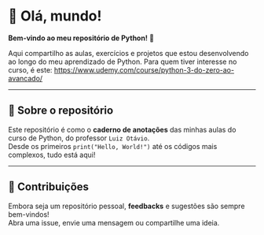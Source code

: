 # 👋 Olá, mundo!  

**Bem-vindo ao meu repositório de Python!** 🐍  

Aqui compartilho as aulas, exercícios e projetos que estou desenvolvendo ao longo do meu aprendizado de Python. Para quem tiver interesse no curso, é este: https://www.udemy.com/course/python-3-do-zero-ao-avancado/

---

## 🚀 Sobre o repositório  

Este repositório é como o **caderno de anotações** das minhas aulas do curso de Python, do professor `Luiz Otávio`.  
Desde os primeiros `print("Hello, World!")` até os códigos mais complexos, tudo está aqui!  

---

## 🤝 Contribuições  

Embora seja um repositório pessoal, **feedbacks** e sugestões são sempre bem-vindos!  
Abra uma issue, envie uma mensagem ou compartilhe uma ideia.  
